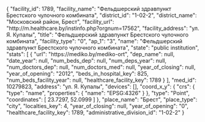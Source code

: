 {
    "facility_id": 1789,
    "facility_name": "Фельдшерский здравпункт Брестского чулочного комбината",
    "district_id": "1-02-2",
    "district_name": "Московский район, Брест",
    "facility_url": "http:\/\/m.healthcare.by\/instinfo.php?orgnum=17562",
    "facility_address": "ул. Я. Купалы",
    "title": "Фельдшерский здравпункт Брестского чулочного комбината",
    "facility_type": "0",
    "ap_1": "3",
    "name": "Фельдшерский здравпункт Брестского чулочного комбината",
    "state": "public institution",
    "stats": [
        {
            "url": "https:\/\/mediko.by\/mediko-ort",
            "dep_name": null,
            "date_year": null,
            "num_beds_dep": null,
            "num_deps_year": null,
            "num_doctors_dep": null,
            "num_doctors_med": null,
            "year_of_closing": null,
            "year_of_opening": "2012",
            "beds_in_hospital_key": 825,
            "num_beds_facility_year": null,
            "healthcare_facility_key": 1789
        }
    ],
    "med_id": 10279823,
    "address": "ул. Я. Купалы",
    "devices": [],
    "coord_x_y": {
        "crs": {
            "type": "name",
            "properties": {
                "name": "EPSG:4326"
            }
        },
        "type": "Point",
        "coordinates": [
            23.7297,
            52.0999
        ]
    },
    "place_name": "Брест",
    "place_type": "city",
    "localties_key": 4,
    "year_of_closing": null,
    "year_of_opening": "0",
    "healthcare_facility_key": 1789,
    "administrative_division_id": "1-02-2"
}